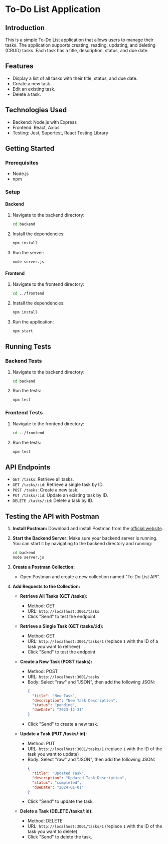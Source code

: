 # To-Do List Application

## Introduction
This is a simple To-Do List application that allows users to manage their tasks. The application supports creating, reading, updating, and deleting (CRUD) tasks. Each task has a title, description, status, and due date.

## Features
- Display a list of all tasks with their title, status, and due date.
- Create a new task.
- Edit an existing task.
- Delete a task.

## Technologies Used
- Backend: Node.js with Express
- Frontend: React, Axios
- Testing: Jest, Supertest, React Testing Library

## Getting Started

### Prerequisites
- Node.js
- npm

### Setup

#### Backend
1. Navigate to the backend directory:
    ```bash
    cd backend
    ```
2. Install the dependencies:
    ```bash
    npm install
    ```
3. Run the server:
    ```bash
    node server.js
    ```

#### Frontend
1. Navigate to the frontend directory:
    ```bash
    cd ../frontend
    ```
2. Install the dependencies:
    ```bash
    npm install
    ```
3. Run the application:
    ```bash
    npm start
    ```

## Running Tests

### Backend Tests
1. Navigate to the backend directory:
    ```bash
    cd backend
    ```
2. Run the tests:
    ```bash
    npm test
    ```

### Frontend Tests
1. Navigate to the frontend directory:
    ```bash
    cd ../frontend
    ```
2. Run the tests:
    ```bash
    npm test
    ```

## API Endpoints
- `GET /tasks`: Retrieve all tasks.
- `GET /tasks/:id`: Retrieve a single task by ID.
- `POST /tasks`: Create a new task.
- `PUT /tasks/:id`: Update an existing task by ID.
- `DELETE /tasks/:id`: Delete a task by ID.

## Testing the API with Postman

1. **Install Postman:**
   Download and install Postman from the [official website](https://www.postman.com/downloads/).

2. **Start the Backend Server:**
   Make sure your backend server is running. You can start it by navigating to the backend directory and running:
   ```bash
   cd backend
   node server.js
   ```

3. **Create a Postman Collection:**
   - Open Postman and create a new collection named "To-Do List API".

4. **Add Requests to the Collection:**

   - **Retrieve All Tasks (GET /tasks):**
     - Method: GET
     - URL: `http://localhost:3001/tasks`
     - Click "Send" to test the endpoint.

   - **Retrieve a Single Task (GET /tasks/:id):**
     - Method: GET
     - URL: `http://localhost:3001/tasks/1` (replace `1` with the ID of a task you want to retrieve)
     - Click "Send" to test the endpoint.

   - **Create a New Task (POST /tasks):**
     - Method: POST
     - URL: `http://localhost:3001/tasks`
     - Body: Select "raw" and "JSON", then add the following JSON:
       ```json
       {
         "title": "New Task",
         "description": "New Task Description",
         "status": "pending",
         "dueDate": "2023-12-31"
       }
       ```
     - Click "Send" to create a new task.

   - **Update a Task (PUT /tasks/:id):**
     - Method: PUT
     - URL: `http://localhost:3001/tasks/1` (replace `1` with the ID of the task you want to update)
     - Body: Select "raw" and "JSON", then add the following JSON:
       ```json
       {
         "title": "Updated Task",
         "description": "Updated Task Description",
         "status": "completed",
         "dueDate": "2024-01-01"
       }
       ```
     - Click "Send" to update the task.

   - **Delete a Task (DELETE /tasks/:id):**
     - Method: DELETE
     - URL: `http://localhost:3001/tasks/1` (replace `1` with the ID of the task you want to delete)
     - Click "Send" to delete the task.
